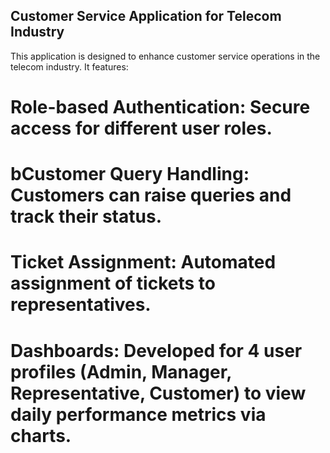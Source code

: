 ## Customer Service Application for Telecom Industry
This application is designed to enhance customer service operations in the telecom industry. It features:

# Role-based Authentication: Secure access for different user roles.
# bCustomer Query Handling: Customers can raise queries and track their status.
# Ticket Assignment: Automated assignment of tickets to representatives.
# Dashboards: Developed for 4 user profiles (Admin, Manager, Representative, Customer) to view daily performance metrics via charts.

